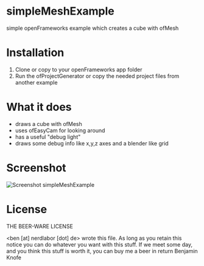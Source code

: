 # simpleMeshExample

simple openFrameworks example which creates a cube with ofMesh

# Installation

1. Clone or copy to your openFrameworks app folder
2. Run the ofProjectGenerator or copy the needed project files from another example

# What it does

* draws a cube with ofMesh
* uses ofEasyCam for looking around
* has a useful "debug light"
* draws some debug info like x,y,z axes and a blender like grid

# Screenshot

![Screenshot simpleMeshExample](/benben/simpleMeshExample/raw/master/screenshot.png)

# License

THE BEER-WARE LICENSE

<ben [at] nerdlabor [dot] de> wrote this file. As long as you retain this notice you
can do whatever you want with this stuff. If we meet some day, and you think
this stuff is worth it, you can buy me a beer in return Benjamin Knofe
